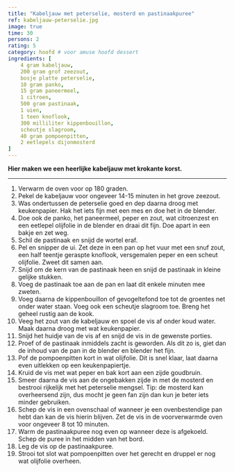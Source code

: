 ```yaml
---
title: "Kabeljauw met peterselie, mosterd en pastinaakpuree"
ref: kabeljauw-peterselie.jpg
image: true
time: 30
persons: 2
rating: 5
category: hoofd # voor amuse hoofd dessert
ingredients: [
	4 gram kabeljauw,
	200 gram grof zeezout,
	bosje platte peterselie,
	10 gram panko,
	15 gram paneermeel,
	1 citroen,
	500 gram pastinaak,
	1 uien,
	1 teen knoflook,
	300 milliliter kippenbouillon,
	scheutje slagroom,
	40 gram pompoenpitten,
	2 eetlepels dijonmosterd
]
---
```


**Hier maken we een heerlijke kabeljauw met krokante korst.**

---

1. Verwarm de oven voor op 180 graden.
2. Pekel de kabeljauw voor ongeveer 14-15 minuten in het grove zeezout.
3. Was ondertussen de peterselie goed en dep daarna droog met keukenpapier. Hak het iets fijn met een mes en doe het in de blender.
4. Doe ook de panko, het paneermeel, peper en zout, wat citroenzest en een eetlepel olijfolie in de blender en draai dit fijn. Doe apart in een bakje en zet weg.
5. Schil de pastinaak en snijd de wortel eraf.
6. Pel en snipper de ui. Zet deze in een pan op het vuur met een snuf zout, een half teentje geraspte knoflook, versgemalen peper en een scheut olijfolie. Zweet dit samen aan.
7. Snijd om de kern van de pastinaak heen en snijd de pastinaak in kleine gelijke stukken.
8. Voeg de pastinaak toe aan de pan en laat dit enkele minuten mee zweten.
9. Voeg daarna de kippenbouillon of gevogeltefond toe tot de groentes net onder water staan. Voeg ook een scheutje slagroom toe. Breng het geheel rustig aan de kook.
10. Veeg het zout van de kabeljauw en spoel de vis af onder koud water. Maak daarna droog met wat keukenpapier.
11. Snijd het huidje van de vis af en snijd de vis in de gewenste porties.
12. Proef of de pastinaak inmiddels zacht is geworden. Als dit zo is, giet dan de inhoud van de pan in de blender en blender het fijn.
13. Pof de pompoenpitten kort in wat olijfolie. Dit is snel klaar, laat daarna even uitlekken op een keukenpapiertje.
14. Kruid de vis met wat peper en bak kort aan een zijde goudbruin.
15. Smeer daarna de vis aan de ongebakken zijde in met de mosterd en bestrooi rijkelijk met het peterselie mengsel.
Tip: de mosterd kan overheersend zijn, dus mocht je geen fan zijn dan kun je beter iets minder gebruiken.
16. Schep de vis in een ovenschaal of wanneer je een ovenbestendige pan hebt dan kan de vis hierin blijven. Zet de vis in de voorverwarmde oven voor ongeveer 8 tot 10 minuten.
17. Warm de pastinaakpuree nog even op wanneer deze is afgekoeld. Schep de puree in het midden van het bord.
18. Leg de vis op de pastinaakpuree.
19. Strooi tot slot wat pompoenpitten over het gerecht en druppel er nog wat olijfolie overheen.